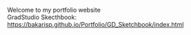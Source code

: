 Welcome to my portfolio website  
GradStudio Skecthbook: https://bakarisp.github.io/Portfolio/GD_Sketchbook/index.html
